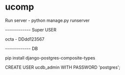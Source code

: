 # ucomp

Run server - python manage.py runserver

------------- Super USER

octa - DDdd123567


------------- DB

pip install django-postgres-composite-types

CREATE USER ucdb_admin WITH PASSWORD 'postgres';
